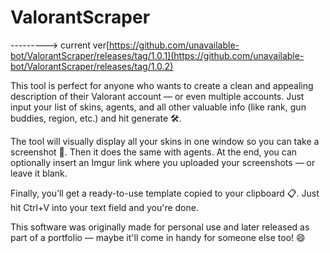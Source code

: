 # ValorantScraper

 ---------> current ver[https://github.com/unavailable-bot/ValorantScraper/releases/tag/1.0.1](https://github.com/unavailable-bot/ValorantScraper/releases/tag/1.0.2)

This tool is perfect for anyone who wants to create a clean and appealing description of their Valorant account — or even multiple accounts. Just input your list of skins, agents, and all other valuable info (like rank, gun buddies, region, etc.) and hit generate 🛠️.

The tool will visually display all your skins in one window so you can take a screenshot 📸. Then it does the same with agents. At the end, you can optionally insert an Imgur link where you uploaded your screenshots — or leave it blank.

Finally, you’ll get a ready-to-use template copied to your clipboard 📋. Just hit Ctrl+V into your text field and you're done.

This software was originally made for personal use and later released as part of a portfolio — maybe it'll come in handy for someone else too! 😄
